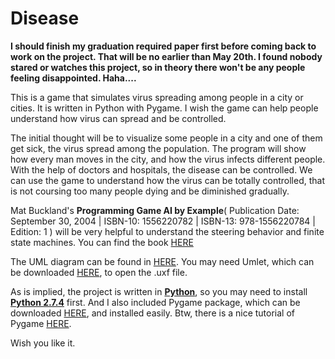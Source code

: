 Disease
=========

<b>I should finish my graduation required paper first before coming back to work on the project. That will be no earlier than May 20th. I found nobody stared or watches this project, so in theory there won't be any people feeling disappointed. Haha....</b>

This is a game that simulates virus spreading among people in a city or cities. It is written in Python with Pygame. I wish the game can help people understand how virus can spread and be controlled.

The initial thought will be to visualize some people in a city and one of them get sick, the virus spread among the population. The program will show how every man moves in the city, and how the virus infects different people. With the help of doctors and hospitals, the disease can be controlled. We can use the game to understand how the virus can be totally controlled, that is not coursing too many people dying and be diminished gradually.

Mat Buckland's <b>Programming Game AI by Example</b>( Publication Date: September 30, 2004 | ISBN-10: 1556220782 | ISBN-13: 978-1556220784 | Edition: 1 ) will be very helpful to understand the steering behavior and finite state machines. You can find the book <a href="http://www.amazon.com/Programming-Game-Example-Mat-Buckland/dp/1556220782/">HERE</a>

The UML diagram can be found in <a href="https://github.com/IanZhang1990/Disease/tree/master/DiseaseGame/UML">HERE</a>. You may need Umlet, which can be downloaded <a href="www.umlet.com">HERE</a>, to open the .uxf file.

As is implied, the project is written in <b><a href="http://www.python.org/">Python</a></b>, so you may need to install <b><a href="http://www.python.org/">Python 2.7.4</a></b> first. And I also included Pygame package, which can be downloaded <a href="http://www.pygame.org/news.html">HERE</a>, and installed easily. Btw, there is a nice tutorial of Pygame <a href="">HERE</a>.

Wish you like it.
